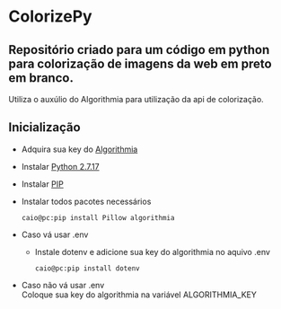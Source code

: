 # ColorizePy
## Repositório criado para um código em python para colorização de imagens da web em preto em branco.
Utiliza o auxúlio do Algorithmia para utilização da api de colorização.

## Inicialização

- Adquira sua key do [Algorithmia](https://algorithmia.com/)

- Instalar [Python 2.7.17](https://www.python.org/downloads/release/python-2717/)

- Instalar [PIP](https://pip.pypa.io/en/stable/installing/)

- Instalar todos pacotes necessários
    ```console
    caio@pc:pip install Pillow algorithmia
    ```
- Caso vá usar .env 
  - Instale dotenv e adicione sua key do algorithmia no aquivo .env
      ```console
      caio@pc:pip install dotenv
      ```
 
- Caso não vá usar .env     
     Coloque sua key do algorithmia na variável ALGORITHMIA_KEY
